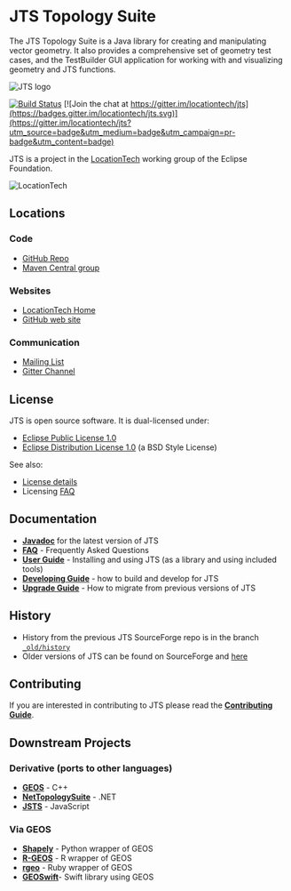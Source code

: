 JTS Topology Suite
==================

The JTS Topology Suite is a Java library for creating and manipulating vector geometry.  It also provides a comprehensive set of geometry test cases, and the TestBuilder GUI application for working with and visualizing geometry and JTS functions.

![JTS logo](jts_logo.png)

[![Build Status](https://api.travis-ci.org/locationtech/jts.svg)](http://travis-ci.org/locationtech/jts) [![Join the chat at https://gitter.im/locationtech/jts](https://badges.gitter.im/locationtech/jts.svg)](https://gitter.im/locationtech/jts?utm_source=badge&utm_medium=badge&utm_campaign=pr-badge&utm_content=badge)


JTS is a project in the [LocationTech](http://www.locationtech.org) working group of the Eclipse Foundation.

![LocationTech](locationtech_mark.png) 

## Locations

### Code
* [GitHub Repo](https://github.com/locationtech/jts)
* [Maven Central group](https://mvnrepository.com/artifact/org.locationtech.jts)

### Websites
* [LocationTech Home](https://locationtech.org/projects/technology.jts)
* [GitHub web site](https://locationtech.github.io/jts/)

### Communication
* [Mailing List](https://locationtech.org/mailman/listinfo/jts-dev)
* [Gitter Channel](https://gitter.im/locationtech/jts)

## License

JTS is open source software.  It is dual-licensed under:

* [Eclipse Public License 1.0](https://www.eclipse.org/legal/epl-v10.html)
* [Eclipse Distribution License 1.0](http://www.eclipse.org/org/documents/edl-v10.php) (a BSD Style License)

See also:

* [License details](LICENSES.md)
* Licensing [FAQ](FAQ-LICENSING.md)

## Documentation

* [**Javadoc**](https://locationtech.github.io/jts/javadoc) for the latest version of JTS
* [**FAQ**](https://locationtech.github.io/jts/jts-faq.html) - Frequently Asked Questions 
* [**User Guide**](USING.md) - Installing and using JTS (as a library and using included tools)
* [**Developing Guide**](DEVELOPING.md) - how to build and develop for JTS
* [**Upgrade Guide**](MIGRATION.md) - How to migrate from previous versions of JTS

## History

* History from the previous JTS SourceForge repo is in the branch [`_old/history`](https://github.com/locationtech/jts/tree/_old/history)
* Older versions of JTS can be found on SourceForge and [here](https://github.com/dr-jts/jts-versions)

## Contributing

If you are interested in contributing to JTS please read the [**Contributing Guide**](CONTRIBUTING.md).

## Downstream Projects

### Derivative (ports to other languages)
* [**GEOS**](https://trac.osgeo.org/geos) - C++
* [**NetTopologySuite**](https://github.com/NetTopologySuite/NetTopologySuite) - .NET
* [**JSTS**](https://github.com/bjornharrtell/jsts) - JavaScript

### Via GEOS
* [**Shapely**](https://github.com/Toblerity/Shapely) - Python wrapper of GEOS
* [**R-GEOS**](https://cran.r-project.org/web/packages/rgeos/index.html) - R wrapper of GEOS
* [**rgeo**](https://github.com/rgeo/rgeo) - Ruby wrapper of GEOS
* [**GEOSwift**](https://github.com/GEOSwift/GEOSwift)- Swift library using GEOS



